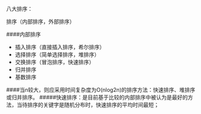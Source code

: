 八大排序：

排序（内部排序，外部排序）

####内部排序
 - 插入排序（直接插入排序，希尔排序）
 - 选择排序（简单选择排序，堆排序）
 - 交换排序（冒泡排序，快速排序）
 - 归并排序
 - 基数排序

####当n较大，则应采用时间复杂度为O(nlog2n)的排序方法：快速排序、堆排序或归并排序。
#####快速排序：是目前基于比较的内部排序中被认为是最好的方法，当待排序的关键字是随机分布时，快速排序的平均时间最短；